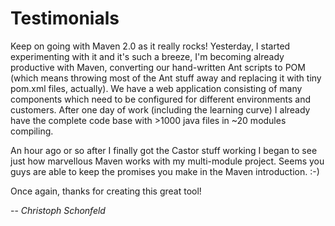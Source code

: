 # Testimonials

Keep on going with Maven 2.0 as it really rocks! Yesterday, I started
experimenting with it and it's such a breeze, I'm becoming already
productive with Maven, converting our hand-written Ant scripts to POM
(which means throwing most of the Ant stuff away and replacing it with
tiny pom.xml files, actually). We have a web application consisting of
many components which need to be configured for different environments
and customers. After one day of work (including the learning curve) I
already have the complete code base with \>1000 java files in \~20
modules compiling.

An hour ago or so after I finally got the Castor stuff working I began
to see just how marvellous Maven works with my multi-module project.
Seems you guys are able to keep the promises you make in the Maven
introduction. :-)

Once again, thanks for creating this great tool!

-- *Christoph Schonfeld*

